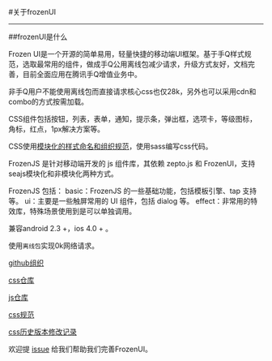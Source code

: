 #关于frozenUI

---

<style>
.nico-insert-code{display:none}
</style>
##frozenUI是什么


Frozen UI是一个开源的简单易用，轻量快捷的移动端UI框架。基于手Q样式规范，选取最常用的组件，做成手Q公用离线包减少请求，升级方式友好，文档完善，目前全面应用在腾讯手Q增值业务中。

非手Q用户不能使用离线包而直接请求核心css也仅28k，另外也可以采用cdn和combo的方式按需加载。

CSS组件包括按钮，列表，表单，通知，提示条，弹出框，选项卡，等级图标，角标，红点，1px解决方案等。

CSS使用[模块化的样式命名和组织规范](http://frozenui.github.io/frozenui/cssguide)，使用sass编写css代码。

FrozenJS 是针对移动端开发的 js 组件库，其依赖 zepto.js 和 FrozenUI，支持seajs模块化和非模块化两种方式。

FrozenJS 包括： basic：FrozenJS 的一些基础功能，包括模板引擎、tap 支持等。 ui：主要是一些触屏常用的 UI 组件，包括 dialog 等。 effect：非常用的特效库，特殊场景使用到是可以单独调用。


兼容android 2.3 +，ios 4.0 + 。
	
使用`离线包`实现0k网络请求。


[github组织](https://github.com/frozenui)

[css仓库](https://github.com/frozenui/frozenui)

<div class="github-card" data-github="frozenui/frozenui" data-width="400" data-height="154" data-theme="default"></div>
<script src="http://lab.lepture.com/github-cards/widget.js"></script>

[js仓库](https://github.com/frozenui/frozenjs)
<div class="github-card" data-github="frozenui/frozenjs" data-width="400" data-height="154" data-theme="default"></div>
<script src="http://lab.lepture.com/github-cards/widget.js"></script>


[css规范](https://github.com/frozenui/frozenui/wiki/CSS-Guide)

[css历史版本修改记录](https://github.com/frozenui/frozenui/wiki/History)

欢迎提 [issue](https://github.com/frozenui/frozenui/issues) 给我们帮助我们完善FrozenUI。





